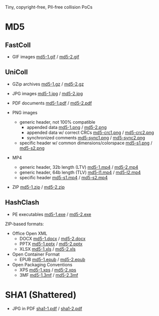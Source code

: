 <!-- pandoc -s -f gfm -t html README.md -o README.html -->

Tiny, copyright-free, PII-free collision PoCs


# MD5


## FastColl

- GIF images [md5-1.gif](md5-1.gif) / [md5-2.gif](md5-2.gif)


## UniColl

- GZip archives [md5-1.gz](md5-1.gz) / [md5-2.gz](md5-2.gz)
- JPG images [md5-1.jpg](md5-1.jpg) / [md5-2.jpg](md5-2.jpg)
- PDF documents [md5-1.pdf](md5-1.pdf) / [md5-2.pdf](md5-2.pdf)
- PNG images
   - generic header, not 100% compatible
     - appended data [md5-1.png](md5-1.png) / [md5-2.png](md5-2.png)
     - appended data w/ correct CRCs [md5-crc1.png](md5-crc1.png) / [md5-crc2.png](md5-crc2.png)
     - synchronized comments [md5-sync1.png](md5-sync1.png) / [md5-sync2.png](md5-sync2.png)
   - specific header w/ common dimensions/colorspace [md5-s1.png](md5-s1.png) / [md5-s2.png]( md5-s2.png)
- MP4
  - generic header, 32b length (LTV) [md5-1.mp4](md5-1.mp4) / [md5-2.mp4](md5-2.mp4)
  - generic header, 64b length (TLV) [md5-l1.mp4](md5-l1.mp4) / [md5-l2.mp4](md5-l2.mp4)
  - specific header [md5-s1.mp4](md5-s1.mp4) / [md5-s2.mp4](md5-s2.mp4)

- ZIP [md5-1.zip](md5-1.zip) / [md5-2.zip](md5-2.zip)


## HashClash

- PE executables [md5-1.exe](md5-1.exe) / [md5-2.exe](md5-2.exe)

ZIP-based formats:
- Office Open XML
  - DOCX [md5-1.docx](md5-1.docx) / [md5-2.docx](md5-2.docx)
  - PPTX [md5-1.pptx](md5-1.pptx) / [md5-2.pptx](md5-2.pptx)
  - XLSX [md5-1.xls](md5-1.xls) / [md5-2.xls](md5-2.xls)
- Open Container Format
  - EPUB [md5-1.epub](md5-1.epub) / [md5-2.epub](md5-2.epub)
- Open Packaging Conventions
  - XPS [md5-1.xps](md5-1.xps) / [md5-2.xps](md5-2.xps)
  - 3MF [md5-1.3mf](md5-1.3mf) / [md5-2.3mf](md5-2.3mf)


# SHA1 (Shattered)

- JPG in PDF [sha1-1.pdf](sha1-1.pdf) / [sha1-2.pdf](sha1-2.pdf)

<!--
ffmpeg -i md5-1.png -c:v libx264 -tune stillimage -crf 22 -framerate 1/5 -c:a copy no.mp4 -map_metadata -1
-->
